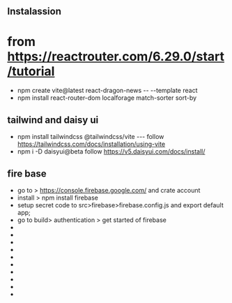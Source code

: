 <!-- # React + Vite

This template provides a minimal setup to get React working in Vite with HMR and some ESLint rules.

Currently, two official plugins are available:

- [@vitejs/plugin-react](https://github.com/vitejs/vite-plugin-react/blob/main/packages/plugin-react/README.md) uses [Babel](https://babeljs.io/) for Fast Refresh
- [@vitejs/plugin-react-swc](https://github.com/vitejs/vite-plugin-react-swc) uses [SWC](https://swc.rs/) for Fast Refresh -->

## Instalassion
#    from https://reactrouter.com/6.29.0/start/tutorial
* npm create vite@latest react-dragon-news -- --template react
* npm install react-router-dom localforage match-sorter sort-by

## tailwind and daisy ui
* npm install tailwindcss @tailwindcss/vite --- follow https://tailwindcss.com/docs/installation/using-vite
* npm i -D daisyui@beta follow https://v5.daisyui.com/docs/install/

## fire base
* go to > https://console.firebase.google.com/ and crate account
* install > npm install firebase
* setup secret code to src>firebase>firebase.config.js and export default app;
* go to build> authentication > get started of firebase
* 
* 
* 
* 
* 
* 
* 
* 
* 
* 